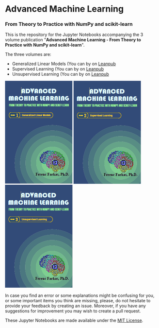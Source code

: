 # Advanced Machine Learning
### From Theory to Practice with NumPy and scikit-learn

This is the repository for the Jupyter Notebooks accompanying the 3 volume publication "**Advanced Machine Learning - From Theory to Practice with NumPy and scikit-learn**".

The three volumes are:
- Generalized Linear Models (You can by on [Leanpub](https://leanpub.com/AML1)
- Supervised Learning (You can by on [Leanpub](https://leanpub.com/AML2)
- Unsupervised Learning (You can by on [Leanpub](https://leanpub.com/AML3)

![Volume 1](images/AML1-Cover.PNG)
![Volume 2](images/AML2-Cover.PNG)
![Volume 3](images/AML3-Cover.PNG)

In case you find an error or some explanations might be confusing for you, or some important items you think are missing, please, do not hesitate to provide your feedback by creating an issue. Moreover, if you have any suggestions for improvement you may wish to create a pull request.

These Jupyter Notebooks are made available under the [MIT License](https://opensource.org/licenses/MIT).

